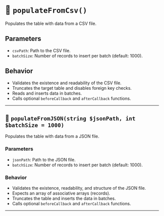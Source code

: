 # 📂 `populateFromCsv()`

Populates the table with data from a CSV file.

## Parameters
- `csvPath`: Path to the CSV file.
- `batchSize`: Number of records to insert per batch (default: 1000).

## Behavior
- Validates the existence and readability of the CSV file.
- Truncates the target table and disables foreign key checks.
- Reads and inserts data in batches.
- Calls optional `beforeCallback` and `afterCallback` functions.

---

## 📄 `populateFromJSON(string $jsonPath, int $batchSize = 1000)`

Populates the table with data from a JSON file.

### Parameters
- `jsonPath`: Path to the JSON file.
- `batchSize`: Number of records to insert per batch (default: 1000).

### Behavior
- Validates the existence, readability, and structure of the JSON file.
- Expects an array of associative arrays (records).
- Truncates the table and inserts the data in batches.
- Calls optional `beforeCallback` and `afterCallback` functions.

---